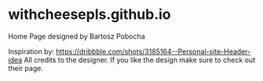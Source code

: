 # withcheesepls.github.io
Home Page designed by Bartosz Pobocha

Inspiration by: https://dribbble.com/shots/3185164--Personal-site-Header-idea
All credits to the designer. If you like the design make sure to check out their page.
